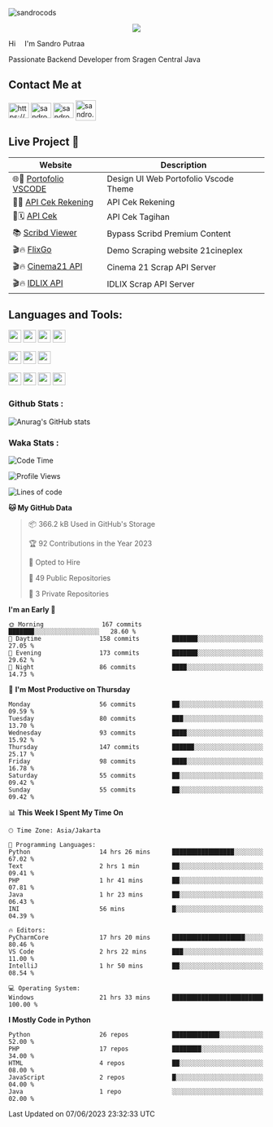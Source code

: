 

![sandrocods](https://cardivo.vercel.app/api?name=Martinus%20Krisandro%20Perdana%20Putra&description=Junior%20Backend%20Developer&image=https://avatars.githubusercontent.com/u/59155826?v=4&backgroundColor=%23ecf0f1)
<p align="center" style="p3">
<a href="https://github.com/antonkomarev/github-profile-views-counter">
    <img align="center"  src="https://komarev.com/ghpvc/?username=sandrocods&style=for-the-badge">
</a>
</p>

Hi <img src="https://media.giphy.com/media/hvRJCLFzcasrR4ia7z/giphy.gif" width="10px"> I'm Sandro Putraa

Passionate Backend Developer from Sragen Central Java

## Contact Me at

<p align="left">
    <a href="https://www.linkedin.com/in/sandro-putraa-34b80a19b/" target="blank"><img align="center" src="https://raw.githubusercontent.com/rahuldkjain/github-profile-readme-generator/master/src/images/icons/Social/linked-in-alt.svg" alt="https://www.linkedin.com/in/sandro-putraa-34b80a19b/" height="30" width="40" /></a>
    <a href="https://fb.com/sandro.putraaa" target="blank"><img align="center" src="https://raw.githubusercontent.com/rahuldkjain/github-profile-readme-generator/master/src/images/icons/Social/facebook.svg" alt="sandro.putraaa" height="30" width="40" /></a>
    <a href="https://instagram.com/sandro.putraa" target="blank"><img align="center" src="https://raw.githubusercontent.com/rahuldkjain/github-profile-readme-generator/master/src/images/icons/Social/instagram.svg" alt="sandro.putraa" height="30" width="40" /></a>
    <a href="https://wakatime.com/@sandrocods" target="blank"><img align="center" src="https://wakatime.com/static/img/wakatime-logo-text-vertical.png" alt="sandro.putraa" height="40" width="40" /></a>
   
</p>

## Live Project 🚀


| Website             | Description     |
| ----------------- | --- |
| 🌐👤 [Portofolio VSCODE](http://47.88.53.4:1872/porto/)| Design UI Web Portofolio Vscode Theme |
| 📑👤 [API Cek Rekening](http://47.88.53.4:3333/api/docs) | API Cek Rekening |
| 📑🗓 [API Cek](http://47.88.53.4:1111/api/docs) | API Cek Tagihan |
| 📚 [Scribd Viewer](http://sandroputraa.my.id/scribd/) | Bypass Scribd Premium Content |
| 🎬🔥 [FlixGo](https://testflsk.sandroputraa.com/) | Demo Scraping website 21cineplex  |
| 🎬🔥 [Cinema21 API](https://cinema-21-scrapper.vercel.app/) | Cinema 21 Scrap API Server |
| 🎬🔥 [IDLIX API](https://idlix-api.vercel.app/) | IDLIX Scrap API Server |



## Languages and Tools:

<img src="https://img.shields.io/badge/-Git-white?style=for-the-badge&logo=git" height="25" /></img>
<img src="https://img.shields.io/badge/-GitHub-white?style=for-the-badge&logo=github&logoColor=007ACC" height="25" /></img> <img src="https://img.shields.io/badge/-VS%20Code-white?style=for-the-badge&logo=visual-studio-code&logoColor=007ACC" height="25" /></img> <img src="https://img.shields.io/badge/-Pycharm-white?style=for-the-badge&logo=pycharm&logoColor=007ACC" height="25" /></img>

<img src="https://img.shields.io/badge/-Laravel-white?style=for-the-badge&logo=laravel&logoColor=007ACC" height="25" /></img>
<img src="https://img.shields.io/badge/-Flask-white?style=for-the-badge&logo=flask&logoColor=007ACC" height="25" /></img>
<img src="https://img.shields.io/badge/-Selenium-white?style=for-the-badge&logo=selenium&logoColor=007ACC" height="25" /></img>

<img src="https://img.shields.io/badge/-Python-white?style=for-the-badge&logo=python&logoColor=007ACC" height="25" /></img>
<img src="https://img.shields.io/badge/-Php-white?style=for-the-badge&logo=php&logoColor=007ACC" height="25" /></img>
<img src="https://img.shields.io/badge/-java-white?style=for-the-badge&logo=java&logoColor=007ACC" height="25" /></img>
<img src="https://img.shields.io/badge/-c++-white?style=for-the-badge&logo=c%2B%2B&logoColor=007ACC" height="25" /></img>



### Github Stats :
![Anurag's GitHub stats](https://github-readme-stats.vercel.app/api?username=sandrocods&show_icons=true&theme=transparent)


### Waka Stats :
<!--START_SECTION:waka-->
![Code Time](http://img.shields.io/badge/Code%20Time-752%20hrs%209%20mins-blue)

![Profile Views](http://img.shields.io/badge/Profile%20Views-19-blue)

![Lines of code](https://img.shields.io/badge/From%20Hello%20World%20I%27ve%20Written-1.4%20million%20lines%20of%20code-blue)

**🐱 My GitHub Data** 

> 📦 366.2 kB Used in GitHub's Storage 
 > 
> 🏆 92 Contributions in the Year 2023
 > 
> 💼 Opted to Hire
 > 
> 📜 49 Public Repositories 
 > 
> 🔑 3 Private Repositories 
 > 
**I'm an Early 🐤** 

```text
🌞 Morning                167 commits         ███████░░░░░░░░░░░░░░░░░░   28.60 % 
🌆 Daytime                158 commits         ███████░░░░░░░░░░░░░░░░░░   27.05 % 
🌃 Evening                173 commits         ███████░░░░░░░░░░░░░░░░░░   29.62 % 
🌙 Night                  86 commits          ████░░░░░░░░░░░░░░░░░░░░░   14.73 % 
```
📅 **I'm Most Productive on Thursday** 

```text
Monday                   56 commits          ██░░░░░░░░░░░░░░░░░░░░░░░   09.59 % 
Tuesday                  80 commits          ███░░░░░░░░░░░░░░░░░░░░░░   13.70 % 
Wednesday                93 commits          ████░░░░░░░░░░░░░░░░░░░░░   15.92 % 
Thursday                 147 commits         ██████░░░░░░░░░░░░░░░░░░░   25.17 % 
Friday                   98 commits          ████░░░░░░░░░░░░░░░░░░░░░   16.78 % 
Saturday                 55 commits          ██░░░░░░░░░░░░░░░░░░░░░░░   09.42 % 
Sunday                   55 commits          ██░░░░░░░░░░░░░░░░░░░░░░░   09.42 % 
```


📊 **This Week I Spent My Time On** 

```text
🕑︎ Time Zone: Asia/Jakarta

💬 Programming Languages: 
Python                   14 hrs 26 mins      █████████████████░░░░░░░░   67.02 % 
Text                     2 hrs 1 min         ██░░░░░░░░░░░░░░░░░░░░░░░   09.41 % 
PHP                      1 hr 41 mins        ██░░░░░░░░░░░░░░░░░░░░░░░   07.81 % 
Java                     1 hr 23 mins        ██░░░░░░░░░░░░░░░░░░░░░░░   06.43 % 
INI                      56 mins             █░░░░░░░░░░░░░░░░░░░░░░░░   04.39 % 

🔥 Editors: 
PyCharmCore              17 hrs 20 mins      ████████████████████░░░░░   80.46 % 
VS Code                  2 hrs 22 mins       ███░░░░░░░░░░░░░░░░░░░░░░   11.00 % 
IntelliJ                 1 hr 50 mins        ██░░░░░░░░░░░░░░░░░░░░░░░   08.54 % 

💻 Operating System: 
Windows                  21 hrs 33 mins      █████████████████████████   100.00 % 
```

**I Mostly Code in Python** 

```text
Python                   26 repos            █████████████░░░░░░░░░░░░   52.00 % 
PHP                      17 repos            ████████░░░░░░░░░░░░░░░░░   34.00 % 
HTML                     4 repos             ██░░░░░░░░░░░░░░░░░░░░░░░   08.00 % 
JavaScript               2 repos             █░░░░░░░░░░░░░░░░░░░░░░░░   04.00 % 
Java                     1 repo              ░░░░░░░░░░░░░░░░░░░░░░░░░   02.00 % 
```




 Last Updated on 07/06/2023 23:32:33 UTC
<!--END_SECTION:waka-->
